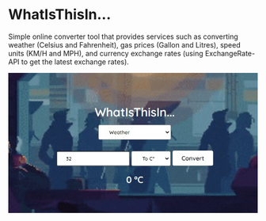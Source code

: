 # WhatIsThisIn...

Simple online converter tool that provides services such as converting weather (Celsius and Fahrenheit), gas prices (Gallon and Litres), speed units (KM/H and MPH), and currency exchange rates (using ExchangeRate-API to get the latest exchange rates). 

![Weather](https://github.com/ejrey/WhatIsThisIn/blob/main/assets/weatherPic.jpg)

